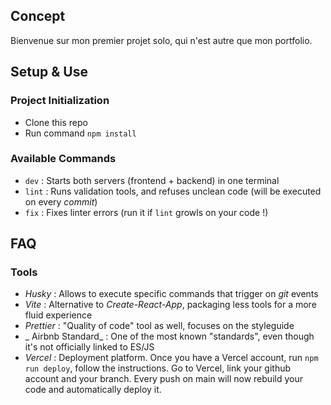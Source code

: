 ## Concept

Bienvenue sur mon premier projet solo, qui n'est autre que mon portfolio.

## Setup & Use

### Project Initialization

- Clone this repo
- Run command `npm install`

### Available Commands

- `dev` : Starts both servers (frontend + backend) in one terminal
- `lint` : Runs validation tools, and refuses unclean code (will be executed on every _commit_)
- `fix` : Fixes linter errors (run it if `lint` growls on your code !)

## FAQ

### Tools

- _Husky_ : Allows to execute specific commands that trigger on _git_ events
- _Vite_ : Alternative to _Create-React-App_, packaging less tools for a more fluid experience
- _Prettier_ : "Quality of code" tool as well, focuses on the styleguide
- _ Airbnb Standard_ : One of the most known "standards", even though it's not officially linked to ES/JS
- _Vercel_ : Deployment platform. Once you have a Vercel account, run `npm run deploy`, follow the instructions. Go to Vercel, link your github account and your branch. Every push on main will now rebuild your code and automatically deploy it.



